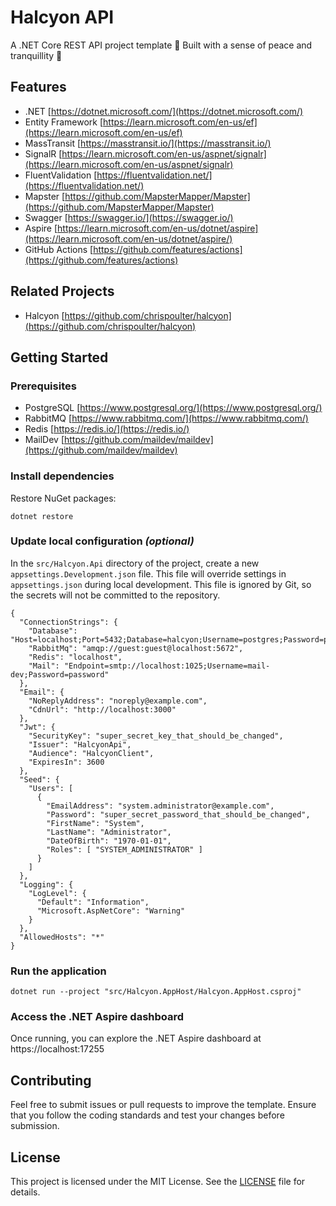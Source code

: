 ﻿# Halcyon API

A .NET Core REST API project template 👷 Built with a sense of peace and tranquillity 🙏

## Features

- .NET
  [https://dotnet.microsoft.com/](https://dotnet.microsoft.com/)
- Entity Framework
  [https://learn.microsoft.com/en-us/ef](https://learn.microsoft.com/en-us/ef)
- MassTransit
  [https://masstransit.io/](https://masstransit.io/)
- SignalR
  [https://learn.microsoft.com/en-us/aspnet/signalr](https://learn.microsoft.com/en-us/aspnet/signalr)
- FluentValidation
  [https://fluentvalidation.net/](https://fluentvalidation.net/)
- Mapster
  [https://github.com/MapsterMapper/Mapster](https://github.com/MapsterMapper/Mapster)
- Swagger
  [https://swagger.io/](https://swagger.io/)
- Aspire
  [https://learn.microsoft.com/en-us/dotnet/aspire](https://learn.microsoft.com/en-us/dotnet/aspire/)
- GitHub Actions
  [https://github.com/features/actions](https://github.com/features/actions)

## Related Projects

- Halcyon
  [https://github.com/chrispoulter/halcyon](https://github.com/chrispoulter/halcyon)

## Getting Started

### Prerequisites

- PostgreSQL
  [https://www.postgresql.org/](https://www.postgresql.org/)
- RabbitMQ
  [https://www.rabbitmq.com/](https://www.rabbitmq.com/)
- Redis
  [https://redis.io/](https://redis.io/)
- MailDev
  [https://github.com/maildev/maildev](https://github.com/maildev/maildev)

### Install dependencies

Restore NuGet packages:

```
dotnet restore
```

### Update local configuration _(optional)_

In the `src/Halcyon.Api` directory of the project, create a new `appsettings.Development.json` file. This file will override settings in `appsettings.json` during local development. This file is ignored by Git, so the secrets will not be committed to the repository.

```
{
  "ConnectionStrings": {
    "Database": "Host=localhost;Port=5432;Database=halcyon;Username=postgres;Password=password",
    "RabbitMq": "amqp://guest:guest@localhost:5672",
    "Redis": "localhost",
    "Mail": "Endpoint=smtp://localhost:1025;Username=mail-dev;Password=password"
  },
  "Email": {
    "NoReplyAddress": "noreply@example.com",
    "CdnUrl": "http://localhost:3000"
  },
  "Jwt": {
    "SecurityKey": "super_secret_key_that_should_be_changed",
    "Issuer": "HalcyonApi",
    "Audience": "HalcyonClient",
    "ExpiresIn": 3600
  },
  "Seed": {
    "Users": [
      {
        "EmailAddress": "system.administrator@example.com",
        "Password": "super_secret_password_that_should_be_changed",
        "FirstName": "System",
        "LastName": "Administrator",
        "DateOfBirth": "1970-01-01",
        "Roles": [ "SYSTEM_ADMINISTRATOR" ]
      }
    ]
  },
  "Logging": {
    "LogLevel": {
      "Default": "Information",
      "Microsoft.AspNetCore": "Warning"
    }
  },
  "AllowedHosts": "*"
}
```

### Run the application

```
dotnet run --project "src/Halcyon.AppHost/Halcyon.AppHost.csproj"
```

### Access the .NET Aspire dashboard

Once running, you can explore the .NET Aspire dashboard at https://localhost:17255

## Contributing

Feel free to submit issues or pull requests to improve the template. Ensure that you follow the coding standards and test your changes before submission.

## License

This project is licensed under the MIT License. See the [LICENSE](LICENSE) file for details.
